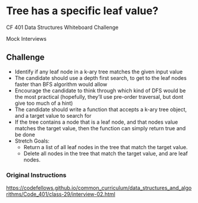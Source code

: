 # Tree has a specific leaf value?
CF 401 Data Structures Whiteboard Challenge

Mock Interviews

## Challenge
- Identify if any leaf node in a k-ary tree matches the given input value
- The candidate should use a depth first search, to get to the leaf nodes faster than BFS algorithm would allow
- Encourage the candidate to think through which kind of DFS would be the most practical (hopefully, they’ll use pre-order traversal, but dont give too much of a hint)
- The candidate should write a function that accepts a k-ary tree object, and a target value to search for
- If the tree contains a node that is a leaf node, and that nodes value matches the target value, then the function can simply return true and be done
- Stretch Goals:
    - Return a list of all leaf nodes in the tree that match the target value.
    - Delete all nodes in the tree that match the target value, and are leaf nodes.

### Original Instructions
https://codefellows.github.io/common_curriculum/data_structures_and_algorithms/Code_401/class-29/interview-02.html
